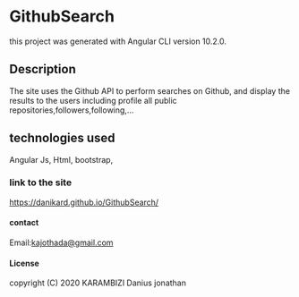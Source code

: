 # GithubSearch
this project was generated with Angular CLI version 10.2.0.
## Description
The site uses the Github API to perform searches on Github, and display the results to the users including  profile  all public repositories,followers,following,...
## technologies used 
Angular Js, Html, bootstrap, 
### link to the site
https://danikard.github.io/GithubSearch/
#### contact
Email:kajothada@gmail.com
#### License 
copyright (C) 2020 KARAMBIZI Danius jonathan 
